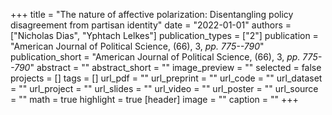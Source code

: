 +++
title = "The nature of affective polarization: Disentangling policy disagreement from partisan identity"
date = "2022-01-01"
authors = ["Nicholas Dias", "Yphtach Lelkes"]
publication_types = ["2"]
publication = "American Journal of Political Science, (66), 3, _pp. 775--790_"
publication_short = "American Journal of Political Science, (66), 3, _pp. 775--790_"
abstract = ""
abstract_short = ""
image_preview = ""
selected = false
projects = []
tags = []
url_pdf = ""
url_preprint = ""
url_code = ""
url_dataset = ""
url_project = ""
url_slides = ""
url_video = ""
url_poster = ""
url_source = ""
math = true
highlight = true
[header]
image = ""
caption = ""
+++
